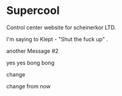 # Supercool
Control center website for scheinerkor LTD.

I'm saying to Klept - "Shut the fuck up" .

another Message #2

yes yes bong bong

change

change from now